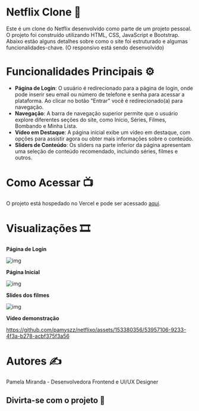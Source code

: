 # Netflix Clone 🍿
Este é um clone do Netflix desenvolvido como parte de um projeto pessoal. O projeto foi construído utilizando HTML, CSS, JavaScript e Bootstrap. Abaixo estão alguns detalhes sobre como o site foi estruturado e algumas funcionalidades-chave. (O responsivo está sendo desenvolvido)

# Funcionalidades Principais ⚙️
- **Página de Login**: O usuário é redirecionado para a página de login, onde pode inserir seu email ou número de telefone e senha para acessar a plataforma. Ao clicar no botão "Entrar" você é redirecionado(a) para navegação.
- **Navegação**: A barra de navegação superior permite que o usuário explore diferentes seções do site, como Início, Séries, Filmes, Bombando e Minha Lista.
- **Vídeo em Destaque**: A página inicial exibe um vídeo em destaque, com opções para assistir agora ou obter mais informações sobre o conteúdo.
- **Sliders de Conteúdo**: Os sliders na parte inferior da página apresentam uma seleção de conteúdo recomendado, incluindo séries, filmes e outros.

# Como Acessar 📺
O projeto está hospedado no Vercel e pode ser acessado [aqui](https://netflixo-ivory.vercel.app/).

# Visualizações 🎞️
**Página de Login**

![img](https://imgur.com/AwpJHo7.jpg)

**Página Inicial** 


![img](https://imgur.com/RizNPmP.jpg)

**Slides dos filmes**


![img](https://imgur.com/K8GFPu9.jpg)

**Vídeo demonstração**

https://github.com/pamyszz/netflixo/assets/153380356/53957106-9233-4f3a-b278-acbf375f3a56

# Autores ✍️

Pamela Miranda - Desenvolvedora Frontend e UI/UX Designer

## Divirta-se com o projeto 🚀
